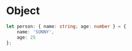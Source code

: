 # Object








``` typescript 
let person: { name: string; age: number } = {
    name: 'SUNNY',
    age: 25
};




